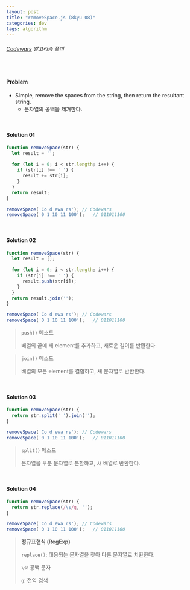 ```yaml
---
layout: post
title: "removeSpace.js (8kyu 08)"
categories: dev
tags: algorithm
---
```


###### [Codewars](https://www.codewars.com) 알고리즘 풀이

<br>

#### Problem

- Simple, remove the spaces from the string, then return the resultant string.
  - 문자열의 공백을 제거한다.

<br>

#### Solution 01

```js
function removeSpace(str) {
  let result = '';
  
  for (let i = 0; i < str.length; i++) {
    if (str[i] !== ' ') {
      result += str[i];
    }
  }
  return result;
}

removeSpace('Co d ewa rs');	// Codewars
removeSpace('0 1 10 11 100');	// 011011100
```

<br>

#### Solution 02

```js
function removeSpace(str) {
  let result = [];
  
  for (let i = 0; i < str.length; i++) {
    if (str[i] !== ' ') {
      result.push(str[i]);
    }
  }
  return result.join('');
}

removeSpace('Co d ewa rs');	// Codewars
removeSpace('0 1 10 11 100');	// 011011100
```

> `push()` 메소드
>
> 배열의 끝에 새 element를 추가하고, 새로운 길이를 반환한다.

> `join()` 메소드
>
> 배열의 모든 element를 결합하고, 새 문자열로 반환한다.

<br>

#### Solution 03

```js
function removeSpace(str) {
  return str.split(' ').join('');
}

removeSpace('Co d ewa rs');	// Codewars
removeSpace('0 1 10 11 100');	// 011011100
```

> `split()` 메소드
>
> 문자열을 부분 문자열로 분할하고, 새 배열로 반환한다.

<br>

#### Solution 04

```js
function removeSpace(str) {
  return str.replace(/\s/g, '');
}

removeSpace('Co d ewa rs');	// Codewars
removeSpace('0 1 10 11 100');	// 011011100
```

> **정규표현식 (RegExp)**
>
> `replace()`: 대응되는 문자열을 찾아 다른 문자열로 치환한다.
>
> `\s`: 공백 문자
>
> `g`: 전역 검색

<br>

<br>
